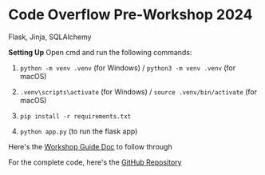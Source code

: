 # Code Overflow Pre-Workshop 2024
Flask, Jinja, SQLAlchemy

**Setting Up**
Open cmd and run the following commands:
1. `python -m venv .venv` (for Windows) / `python3 -m venv .venv` (for macOS)

2. `.venv\scripts\activate` (for Windows) / `source .venv/bin/activate` (for macOS)

3. `pip install -r requirements.txt`

4. `python app.py` (to run the flask app)

Here's the [Workshop Guide Doc](https://docs.google.com/document/d/1mJnmxctg54pRoAqUZC1wNfHgyqXyDdHVsbcxTRy9WGw/edit?usp=sharing) to follow through

For the complete code, here's the [GitHub Repository](https://github.com/JacTBB/Code-Overflow-Pre-Workshop-Flask-Completed)